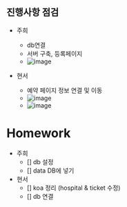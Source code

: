 ## 진행사항 점검
- 주희
  - db연결
  - 서버 구축, 등록페이지 
  - ![image](https://user-images.githubusercontent.com/63227474/118093332-41b43800-b408-11eb-82ba-f261c8adb03d.png)

- 현서
  - 예약 페이지 정보 연결 및 이동
  - ![image](https://user-images.githubusercontent.com/63227474/118093406-5a245280-b408-11eb-8889-23f46221194a.png)
  - ![image](https://user-images.githubusercontent.com/63227474/118093470-70321300-b408-11eb-812c-7c873aeadc05.png)

# Homework
- 주희
  - [] db 설정
  - [] data DB에 넣기
- 현서
  - [] koa 정리 (hospital & ticket 수정)
  - [] db 연결
